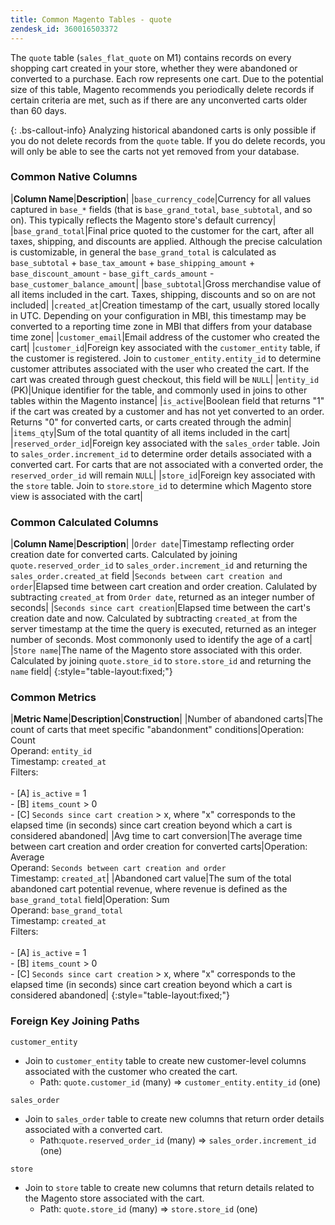 ```yaml
---
title: Common Magento Tables - quote
zendesk_id: 360016503372
---
```


The `quote` table (`sales_flat_quote` on M1) contains records on every shopping cart created in your store, whether they were abandoned or converted to a purchase. Each row represents one cart. Due to the potential size of this table, Magento recommends you periodically delete records if certain criteria are met, such as if there are any unconverted carts older than 60 days.

{: .bs-callout-info}
Analyzing historical abandoned carts is only possible if you do not delete records from the `quote` table. If you do delete records, you will only be able to see the carts not yet removed from your database.

### Common Native Columns

|**Column Name**|**Description**|
|`base_currency_code`|Currency for all values captured in `base_*` fields (that is `base_grand_total`, `base_subtotal`, and so on). This typically reflects the Magento store's default currency|
|`base_grand_total`|Final price quoted to the customer for the cart, after all taxes, shipping, and discounts are applied. Although the precise calculation is customizable, in general the `base_grand_total` is calculated as `base_subtotal` + `base_tax_amount` + `base_shipping_amount` + `base_discount_amount` - `base_gift_cards_amount` - `base_customer_balance_amount`|
|`base_subtotal`|Gross merchandise value of all items included in the cart. Taxes, shipping, discounts and so on are not included|
|`created_at`|Creation timestamp of the cart, usually stored locally in UTC. Depending on your configuration in MBI, this timestamp may be converted to a reporting time zone in MBI that differs from your database time zone|
|`customer_email`|Email address of the customer who created the cart|
|`customer_id`|Foreign key associated with the `customer_entity` table, if the customer is registered. Join to `customer_entity.entity_id` to determine customer attributes associated with the user who created the cart. If the cart was created through guest checkout, this field will be `NULL`|
|`entity_id` (PK)|Unique identifier for the table, and commonly used in joins to other tables within the Magento instance|
|`is_active`|Boolean field that returns "1" if the cart was created by a customer and has not yet converted to an order. Returns "0" for converted carts, or carts created through the admin|
|`items_qty`|Sum of the total quantity of all items included in the cart|
|`reserved_order_id`|Foreign key associated with the `sales_order` table. Join to `sales_order.increment_id` to determine order details associated with a converted cart. For carts that are not associated with a converted order, the `reserved_order_id` will remain `NULL`|
|`store_id`|Foreign key associated with the `store` table. Join to `store`.`store_id` to determine which Magento store view is associated with the cart|

### Common Calculated Columns

|**Column Name**|**Description**|
|`Order date`|Timestamp reflecting order creation date for converted carts. Calculated by joining `quote.reserved_order_id` to `sales_order.increment_id` and returning the `sales_order.created_at` field
|`Seconds between cart creation and order`|Elapsed time between cart creation and order creation. Calulated by subtracting `created_at` from `Order date`, returned as an integer number of seconds|
|`Seconds since cart creation`|Elapsed time between the cart's creation date and now. Calculated by subtracting `created_at` from the server timestamp at the time the query is executed, returned as an integer number of seconds. Most commononly used to identify the age of a cart|
|`Store name`|The name of the Magento store associated with this order. Calculated by joining `quote.store_id` to `store.store_id` and returning the `name` field|
{:style="table-layout:fixed;"}

### Common Metrics

|**Metric Name**|**Description**|**Construction**|
|Number of abandoned carts|The count of carts that meet specific "abandonment" conditions|Operation: Count<br/>Operand: `entity_id`<br/>Timestamp: `created_at`<br/>Filters:<br><br>- \[A\] `is_active` = 1<br>- \[B\] `items_count` > 0<br>- \[C\] `Seconds since cart creation` > x, where "x" corresponds to the elapsed time (in seconds) since cart creation beyond which a cart is considered abandoned|
|Avg time to cart conversion|The average time between cart creation and order creation for converted carts|Operation: Average<br>Operand: `Seconds between cart creation and order`<br>Timestamp: `created_at`|
|Abandoned cart value|The sum of the total abandoned cart potential revenue, where revenue is defined as the `base_grand_total` field|Operation: Sum<br>Operand: `base_grand_total`<br>Timestamp: `created_at`<br>Filters:<br><br>- \[A\] `is_active` = 1<br>- \[B\] `items_count` > 0<br>- \[C\] `Seconds since cart creation` > x, where "x" corresponds to the elapsed time (in seconds) since cart creation beyond which a cart is considered abandoned|
{:style="table-layout:fixed;"}

### Foreign Key Joining Paths

`customer_entity`

*  Join to `customer_entity` table to create new customer-level columns associated with the customer who created the cart.
   *  Path: `quote.customer_id` (many) => `customer_entity.entity_id` (one)

`sales_order`

*  Join to `sales_order` table to create new columns that return order details associated with a converted cart.
   *  Path:`quote.reserved_order_id` (many) => `sales_order.increment_id` (one)

`store`

*  Join to `store` table to create new columns that return details related to the Magento store associated with the cart.
   *  Path: `quote.store_id` (many) => `store.store_id` (one)
